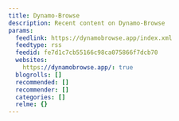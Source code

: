 ```yaml
---
title: Dynamo-Browse
description: Recent content on Dynamo-Browse
params:
  feedlink: https://dynamobrowse.app/index.xml
  feedtype: rss
  feedid: fe7d1c7cb55166c98ca075866f7dcb70
  websites:
    https://dynamobrowse.app/: true
  blogrolls: []
  recommended: []
  recommender: []
  categories: []
  relme: {}
---
```

